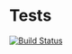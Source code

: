 # Tests
[![Build Status](https://travis-ci.org/AlekseevArtem/Tests.svg?branch=master)](https://travis-ci.org/AlekseevArtem/Tests)


